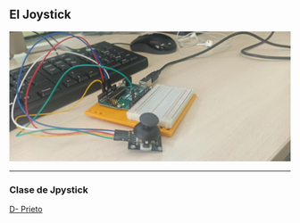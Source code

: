 ## El Joystick

![](https://github.com/Samael696/arduino/blob/main/IMG_20220126_133159.jpg?raw=true)

-----

### Clase de Jpystick


[D- Prieto](https://github.com/d-prieto/arduinoCourse/blob/main/Clase_de_Joystick.md)






























































































